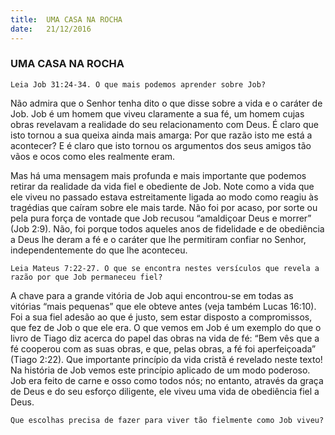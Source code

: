 ```yaml
---
title:  UMA CASA NA ROCHA
date:   21/12/2016
---
```


### UMA CASA NA ROCHA

`Leia Job 31:24-34. O que mais podemos aprender sobre Job?`

Não admira que o Senhor tenha dito o que disse sobre a vida e o caráter de Job. Job é um homem que viveu claramente a sua fé, um homem cujas obras revelavam a realidade do seu relacionamento com Deus. É claro que isto tornou a sua queixa ainda mais amarga: Por que razão isto me está a acontecer? E é claro que isto tornou os argumentos dos seus amigos tão vãos e ocos como eles realmente eram.

Mas há uma mensagem mais profunda e mais importante que podemos retirar da realidade da vida fiel e obediente de Job. Note como a vida que ele viveu no passado estava estreitamente ligada ao modo como reagiu às tragédias que caíram sobre ele mais tarde. Não foi por acaso, por sorte ou pela pura força de vontade que Job recusou “amaldiçoar Deus e morrer” (Job 2:9). Não, foi porque todos aqueles anos de fidelidade e de obediência a Deus lhe deram a fé e o caráter que lhe permitiram confiar no Senhor, independentemente do que lhe aconteceu.

`Leia Mateus 7:22-27. O que se encontra nestes versículos que revela a razão por que Job permaneceu fiel?`

A chave para a grande vitória de Job aqui encontrou-se em todas as vitórias “mais pequenas” que ele obteve antes (veja também Lucas 16:10). Foi a sua fiel adesão ao que é justo, sem estar disposto a compromissos, que fez de Job o que ele era. O que vemos em Job é um exemplo do que o livro de Tiago diz acerca do papel das obras na vida de fé: “Bem vês que a fé cooperou com as suas obras, e que, pelas obras, a fé foi aperfeiçoada” (Tiago 2:22). Que importante princípio da vida cristã é revelado neste texto! Na história de Job vemos este princípio aplicado de um modo poderoso. Job era feito de carne e osso como todos nós; no entanto, através da graça de Deus e do seu esforço diligente, ele viveu uma vida de obediência fiel a Deus.

`Que escolhas precisa de fazer para viver tão fielmente como Job viveu?`